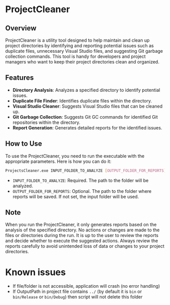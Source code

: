 # ProjectCleaner

## Overview

ProjectCleaner is a utility tool designed to help maintain and clean up project directories by identifying and reporting potential issues such as duplicate files, unnecessary Visual Studio files, and suggesting Git garbage collection commands. This tool is handy for developers and project managers who want to keep their project directories clean and organized.

## Features

- **Directory Analysis**: Analyzes a specified directory to identify potential issues.
- **Duplicate File Finder**: Identifies duplicate files within the directory.
- **Visual Studio Cleaner**: Suggests Visual Studio files that can be cleaned up.
- **Git Garbage Collection**: Suggests Git GC commands for identified Git repositories within the directory.
- **Report Generation**: Generates detailed reports for the identified issues.

## How to Use

To use the ProjectCleaner, you need to run the executable with the appropriate parameters. Here is how you can do it:

```sh
ProjectsCleaner.exe INPUT_FOLDER_TO_ANALYZE [OUTPUT_FOLDER_FOR_REPORTS]
```

- `INPUT_FOLDER_TO_ANALYZE`: Required. The path to the folder will be analyzed.
- `OUTPUT_FOLDER_FOR_REPORTS`: Optional. The path to the folder where reports will be saved. If not set, the input folder will be used.

## Note

When you run the ProjectCleaner, it only generates reports based on the analysis of the specified directory. No actions or changes are made to the files or directories during the run. It is up to the user to review the reports and decide whether to execute the suggested actions. Always review the reports carefully to avoid unintended loss of data or changes to your project directories.

# Known issues

* If file/folder is not accessible, application will crash (no error handling)
* If OutputPath in project file contains `../` (by default it is `bin` or `bin/Release` or `bin/Debug`) then script will not delete this folder
